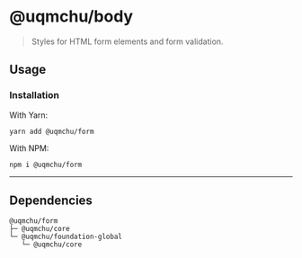 # @uqmchu/body

> Styles for HTML form elements and form validation.

## Usage

### Installation

With Yarn:
```shell
yarn add @uqmchu/form
```

With NPM:
```shell
npm i @uqmchu/form
```

---

## Dependencies

```shell
@uqmchu/form
├─ @uqmchu/core
└─ @uqmchu/foundation-global
   └─ @uqmchu/core
```
